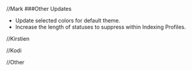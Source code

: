//Mark
###Other Updates
- Update selected colors for default theme.
- Increase the length of statuses to suppress within Indexing Profiles.

//Kirstien

//Kodi

//Other